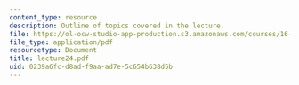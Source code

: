 ```yaml
---
content_type: resource
description: Outline of topics covered in the lecture.
file: https://ol-ocw-studio-app-production.s3.amazonaws.com/courses/16-322-stochastic-estimation-and-control-fall-2004/0239a6fcd8adf9aaad7e5c654b638d5b_lecture24.pdf
file_type: application/pdf
resourcetype: Document
title: lecture24.pdf
uid: 0239a6fc-d8ad-f9aa-ad7e-5c654b638d5b
---
```

